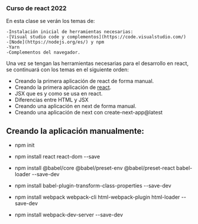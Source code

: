 ### Curso de react 2022
En esta clase se verán los temas de:

	-Instalación inicial de herramientas necesarias:
	-[Visual studio code y complementos](https://code.visualstudio.com/)
	-[Node](https://nodejs.org/es/) y npm
	-Yarn
	-Complementos del navegador.
	
Una vez se tengan las herramientas necesarias para el desarrollo en react, se continuará con los temas  en el siguiente orden:
- Creando la primera aplicación de react  de forma manual.
- Creando la primera aplicación de [react](https://create-react-app.dev/).
- JSX que es y como se usa en react.
- Diferencias entre HTML y  JSX
- Creando una aplicación en next  de forma manual.
- Creando una aplicación de next con create-next-app@latest 




## Creando la aplicación manualmente: 
- npm init
- npm install react react-dom --save
- npm install @babel/core @babel/preset-env @babel/preset-react babel-loader --save-dev
- npm install babel-plugin-transform-class-properties --save-dev
- npm install webpack webpack-cli html-webpack-plugin html-loader --save-dev
   
- npm install webpack-dev-server --save-dev

